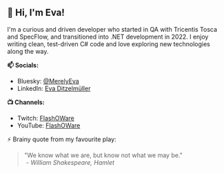 ## 👋 Hi, I'm Eva!

I'm a curious and driven developer who started in QA with Tricentis Tosca and SpecFlow, and transitioned into .NET development in 2022. 
I enjoy writing clean, test-driven C# code and love exploring new technologies along the way.

**📫 Socials:**

- Bluesky: [@MerelyEva](https://bsky.app/profile/merelyeva.bsky.social 'Visit me on Bluesky')  
- LinkedIn: [Eva Ditzelmüller](https://www.linkedin.com/in/eva-ditzelm%C3%BCller/ 'Visit me on LinkedIn')

**📺 Channels:**

- Twitch: [FlashOWare](https://www.twitch.tv/flashoware 'Join me at 2Code^!2Code')  
- YouTube: [FlashOWare](https://www.youtube.com/@FlashOWare 'Join me at 2Code^!2Code')

⚡ Brainy quote from my favourite play:
> "We know what we are, but know not what we may be."  
> &nbsp;- *William Shakespeare, Hamlet*


    
<!--
**EvaDitzelmueller/EvaDitzelmueller** is a ✨ _special_ ✨ repository because its `README.md` (this file) appears on your GitHub profile.

Here are some ideas to get you started:

- 🔭 I’m currently working on ...
- 🌱 I’m currently learning ...
- 👯 I’m looking to collaborate on ...
- 🤔 I’m looking for help with ...
- 💬 Ask me about ...
- 📫 How to reach me: ...
- 😄 Pronouns: ...
- ⚡ Fun fact: ...
-->

